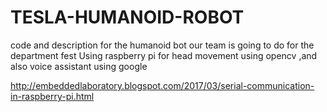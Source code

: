 # TESLA-HUMANOID-ROBOT
code and description for the humanoid bot our team is going to do for the department fest
Using raspberry pi for head movement using opencv ,and also voice assistant using google

http://embeddedlaboratory.blogspot.com/2017/03/serial-communication-in-raspberry-pi.html
